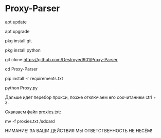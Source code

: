 # Proxy-Parser
apt update

apt upgrade

pkg install git

pkg install python

git clone https://github.com/Destroyed901/Proxy-Parser

cd Proxy-Parser

pip install -r requirements.txt

python Proxy.py

Дальше идет перебор прокси, позже отключаем его соочитанием ctrl + z.

Скаиваем файл proxies.txt:

mv -f proxies.txt /sdcard

НИМАНИЕ! ЗА ВАШИ ДЕЙСТВИЯ МЫ ОТВЕТСТВЕННОСТЬ НЕ НЕСЁМ!
